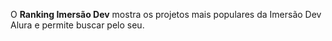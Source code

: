 O **Ranking Imersão Dev** mostra os projetos mais populares da Imersão Dev Alura e permite buscar pelo seu.
